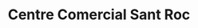 ---
title: "Centre Comercial Sant Roc"
url: /malgrat-de-mar/centre-comercial-sant-roc/
shop: Einkaufszentrum
---